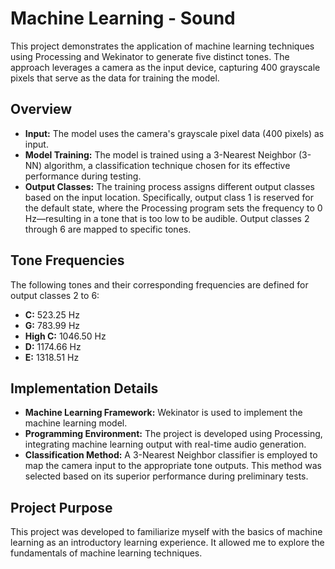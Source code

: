 # Machine Learning - Sound

This project demonstrates the application of machine learning techniques using Processing and Wekinator to generate five distinct tones. The approach leverages a camera as the input device, capturing 400 grayscale pixels that serve as the data for training the model.

## Overview

- **Input:** The model uses the camera's grayscale pixel data (400 pixels) as input.
- **Model Training:** The model is trained using a 3-Nearest Neighbor (3-NN) algorithm, a classification technique chosen for its effective performance during testing.
- **Output Classes:** The training process assigns different output classes based on the input location. Specifically, output class 1 is reserved for the default state, where the Processing program sets the frequency to 0 Hz—resulting in a tone that is too low to be audible. Output classes 2 through 6 are mapped to specific tones.

## Tone Frequencies

The following tones and their corresponding frequencies are defined for output classes 2 to 6:

- **C:** 523.25 Hz  
- **G:** 783.99 Hz  
- **High C:** 1046.50 Hz  
- **D:** 1174.66 Hz  
- **E:** 1318.51 Hz  

## Implementation Details

- **Machine Learning Framework:** Wekinator is used to implement the machine learning model.
- **Programming Environment:** The project is developed using Processing, integrating machine learning output with real-time audio generation.
- **Classification Method:** A 3-Nearest Neighbor classifier is employed to map the camera input to the appropriate tone outputs. This method was selected based on its superior performance during preliminary tests.

## Project Purpose

This project was developed to familiarize myself with the basics of machine learning as an introductory learning experience. It allowed me to explore the fundamentals of machine learning techniques.
